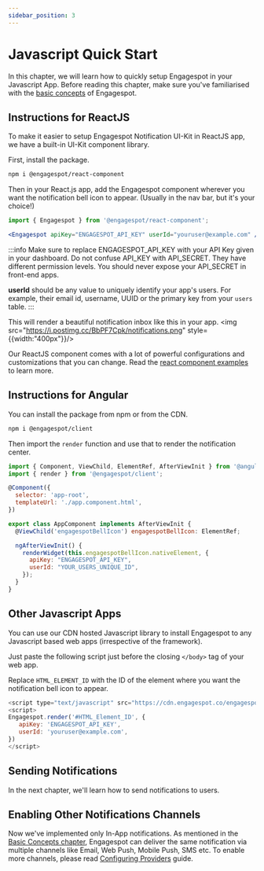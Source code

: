 ```yaml
---
sidebar_position: 3
---
```


# Javascript Quick Start

In this chapter, we will learn how to quickly setup Engagespot in your Javascript App. Before reading this chapter, make sure you've familiarised with the [basic concepts](./understanding-concepts.md) of Engagespot.

## Instructions for ReactJS

To make it easier to setup Engagespot Notification UI-Kit in ReactJS app, we have a built-in UI-Kit component library.

First, install the package.

```bash
npm i @engagespot/react-component
```

Then in your React.js app, add the Engagespot component wherever you want the notification bell icon to appear. (Usually in the nav bar, but it's your choice!)

```jsx
import { Engagespot } from '@engagespot/react-component';

<Engagespot apiKey="ENGAGESPOT_API_KEY" userId="youruser@example.com" />;
```

:::info
Make sure to replace ENGAGESPOT_API_KEY with your API Key given in your dashboard. Do not confuse API_KEY with API_SECRET. They have different permission levels. You should never expose your API_SECRET in front-end apps.

**userId** should be any value to uniquely identify your app's users. For example, their email id, username, UUID or the primary key from your `users` table.
:::

This will render a beautiful notification inbox like this in your app.
<img src="https://i.postimg.cc/BbPF7Cpk/notifications.png" style={{width:"400px"}}/>

Our ReactJS component comes with a lot of powerful configurations and customizations that you can change. Read the [react component examples](../learn-by-examples/react-component/simple-notification.mdx) to learn more.

## Instructions for Angular

You can install the package from npm or from the CDN.

```bash
npm i @engagespot/client
```

Then import the `render` function and use that to render the notification center.

```javascript
import { Component, ViewChild, ElementRef, AfterViewInit } from '@angular/core';
import { render } from '@engagespot/client';

@Component({
  selector: 'app-root',
  templateUrl: './app.component.html',
})

export class AppComponent implements AfterViewInit {
  @ViewChild('engagespotBellIcon') engagespotBellIcon: ElementRef;

  ngAfterViewInit() {
    renderWidget(this.engagespotBellIcon.nativeElement, {
      apiKey: "ENGAGESPOT_API_KEY",
      userId: "YOUR_USERS_UNIQUE_ID",
    });
  }
}
```

## Other Javascript Apps

You can use our CDN hosted Javascript library to install Engagespot to any Javascript based web apps (irrespective of the framework).

Just paste the following script just before the closing `</body>` tag of your web app.

Replace `HTML_ELEMENT_ID` with the ID of the element where you want the notification bell icon to appear.

```js
<script type="text/javascript" src="https://cdn.engagespot.co/engagespot-client.min.js"></script>
<script>
Engagespot.render('#HTML_Element_ID', {
   apiKey: 'ENGAGESPOT_API_KEY',
   userId: 'youruser@example.com',
})
</script>

```

## Sending Notifications

In the next chapter, we'll learn how to send notifications to users.

## Enabling Other Notifications Channels

Now we've implemented only In-App notifications. As mentioned in the [Basic Concepts chapter](./understanding-concepts.md), Engagespot can deliver the same notification via multiple channels like Email, Web Push, Mobile Push, SMS etc. To enable more channels, please read [Configuring Providers](../channels/what-are-providers.md) guide.

